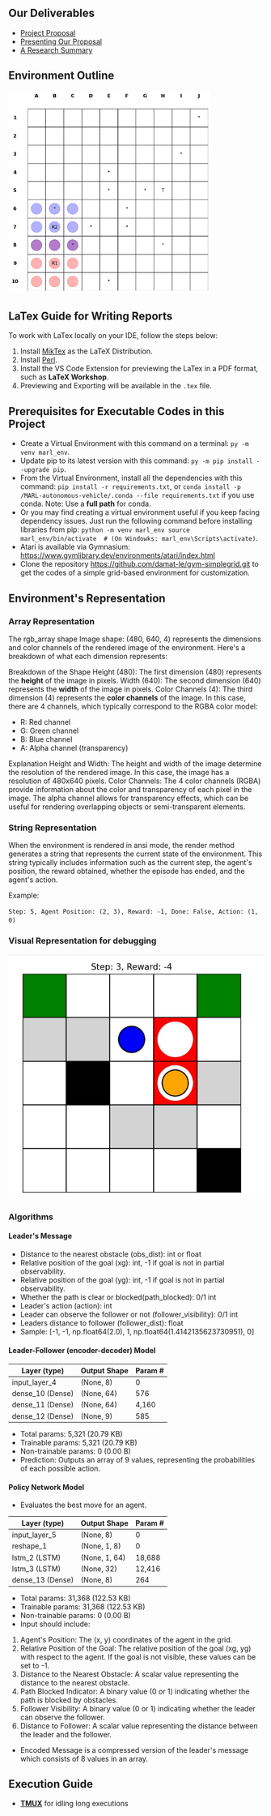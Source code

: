## Our Deliverables
* [Project Proposal](./proposal%20doc/MARL_Autonomous_Vehicle_Proposal.pdf)
* [Presenting Our Proposal](./MARL_autonomous_vehicle_proposal_presentation.pdf)
* [A Research Summary](./MARL-Lane_Changing-Presentation.pdf)

## Environment Outline
<img src="poc/output_tethered_markers.png" alt="Proof of Concept Output" width="400" height="400"/>

## LaTex Guide for Writing Reports
To work with LaTex locally on your IDE, follow the steps below: 
1. Install [MikTex](https://miktex.org/) as the LaTeX Distribution.
2. Install [Perl](https://strawberryperl.com/).
3. Install the VS Code Extension for previewing the LaTex in a PDF format, such as **LaTeX Workshop**.
4. Previewing and Exporting will be available in the `.tex` file. 

## Prerequisites for Executable Codes in this Project
* Create a Virtual Environment with this command on a terminal: `py -m venv marl_env`.
* Update pip to its latest version with this command: `py -m pip install --upgrade pip`.
* From the Virtual Environment, install all the dependencies with this command: `pip install -r requirements.txt`, or `conda install -p /MARL-autonomous-vehicle/.conda --file requirements.txt` if you use conda. Note: Use a **full path** for conda.
* Or you may find creating a virtual environment useful if you keep facing dependency issues. Just run the following command before installing libraries from pip: 
`
    python -m venv marl_env
    source marl_env/bin/activate  # (On Windowks: marl_env\Scripts\activate)
`.
* Atari is available via Gymnasium: <url>https://www.gymlibrary.dev/environments/atari/index.html</url>
* Clone the repository <url>https://github.com/damat-le/gym-simplegrid.git</url> to get the codes of a simple grid-based environment for customization. 

## Environment's Representation
### Array Representation
The rgb_array shape Image shape: (480, 640, 4) represents the dimensions and color channels of the rendered image of the environment. Here's a breakdown of what each dimension represents:

Breakdown of the Shape
Height (480): The first dimension (480) represents the **height** of the image in pixels.
Width (640): The second dimension (640) represents the **width** of the image in pixels.
Color Channels (4): The third dimension (4) represents the **color channels** of the image. In this case, there are 4 channels, which typically correspond to the RGBA color model:
* R: Red channel
* G: Green channel
* B: Blue channel
* A: Alpha channel (transparency)

Explanation
Height and Width: The height and width of the image determine the resolution of the rendered image. In this case, the image has a resolution of 480x640 pixels.
Color Channels: The 4 color channels (RGBA) provide information about the color and transparency of each pixel in the image. The alpha channel allows for transparency effects, which can be useful for rendering overlapping objects or semi-transparent elements.

### String Representation
When the environment is rendered in ansi mode, the render method generates a string that represents the current state of the environment. This string typically includes information such as the current step, the agent's position, the reward obtained, whether the episode has ended, and the agent's action.

Example:

`Step: 5, Agent Position: (2, 3), Reward: -1, Done: False, Action: (1, 0)`

### Visual Representation for debugging
![alt text](<env_human_render.jpg>)

### Algorithms
#### Leader's Message
- Distance to the nearest obstacle (obs_dist): int or float
- Relative position of the goal (xg): int, -1 if goal is not in partial observability.
- Relative position of the goal (yg): int, -1 if goal is not in partial observability.
- Whether the path is clear or blocked(path_blocked): 0/1 int
- Leader's action (action): int
- Leader can observe the follower or not (follower_visibility): 0/1 int
- Leaders distance to follower (follower_dist): float
- Sample: 
[-1, -1, np.float64(2.0), 1, np.float64(1.4142135623730951), 0]
#### Leader-Follower (encoder-decoder) Model

| Layer (type)       | Output Shape | Param # |
|---------------------|--------------|---------|
| input_layer_4       | (None, 8)    | 0       |
| dense_10 (Dense)    | (None, 64)   | 576     |
| dense_11 (Dense)    | (None, 64)   | 4,160   |
| dense_12 (Dense)    | (None, 9)    | 585     |

 * Total params: 5,321 (20.79 KB)
 * Trainable params: 5,321 (20.79 KB)
 * Non-trainable params: 0 (0.00 B)
 * Prediction: Outputs an array of 9 values, representing the probabilities of each possible action. 

 #### Policy Network Model
 * Evaluates the best move for an agent.

| Layer (type)           | Output Shape | Param #  |
|-------------------------|--------------|----------|
| input_layer_5          | (None, 8)    | 0        |
| reshape_1              | (None, 1, 8) | 0        |
| lstm_2 (LSTM)          | (None, 1, 64)| 18,688   |
| lstm_3 (LSTM)          | (None, 32)   | 12,416   |
| dense_13 (Dense)       | (None, 8)    | 264      |

 * Total params: 31,368 (122.53 KB)
 * Trainable params: 31,368 (122.53 KB)
 * Non-trainable params: 0 (0.00 B)
 * Input should include:
1. Agent's Position: The (x, y) coordinates of the agent in the grid.
2. Relative Position of the Goal: The relative position of the goal (xg, yg) with respect to the agent. If the goal is not visible, these values can be set to -1.
3. Distance to the Nearest Obstacle: A scalar value representing the distance to the nearest obstacle.
4. Path Blocked Indicator: A binary value (0 or 1) indicating whether the path is blocked by obstacles.
5. Follower Visibility: A binary value (0 or 1) indicating whether the leader can observe the follower.
6. Distance to Follower: A scalar value representing the distance between the leader and the follower.
 * Encoded Message is a compressed version of the leader's message which consists of 8 values in an array. 

 ## Execution Guide
* [**TMUX**](tmux.md) for idling long executions